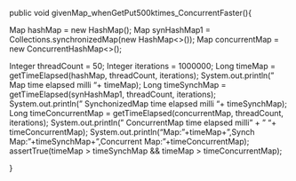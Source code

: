 public void givenMap_whenGetPut500ktimes_ConcurrentFaster(){

Map hashMap = new HashMap();
Map synHashMap1 = Collections.synchronizedMap(new HashMap<>());
Map concurrentMap = new ConcurrentHashMap<>();

Integer threadCount = 50;
Integer iterations = 1000000;
Long timeMap = getTimeElapsed(hashMap, threadCount, iterations);
System.out.println(” Map time elapsed milli “+ timeMap);
Long timeSynchMap = getTimeElapsed(synHashMap1, threadCount, iterations);
System.out.println(” SynchonizedMap time elapsed milli “+ timeSynchMap);
Long timeConcurrentMap = getTimeElapsed(concurrentMap, threadCount, iterations);
System.out.println(” ConcurrentMap time elapsed milli” +
” “+ timeConcurrentMap);
System.out.println(“Map:”+timeMap+”,Synch Map:”+timeSynchMap+”,Concurrent Map:”+timeConcurrentMap);
assertTrue(timeMap > timeSynchMap && timeMap > timeConcurrentMap);

}